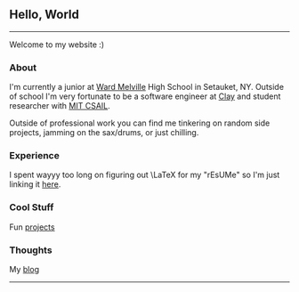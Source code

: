 ## Hello, World

---

Welcome to my website :)

### About

I'm currently a junior at [Ward Melville](http://www.threevillagecsd.org/schools/ward_melville_high_school) High School in Setauket, NY. Outside of school I'm very fortunate to be a software engineer at [Clay](https://clay.run/) and student researcher with [MIT CSAIL](https://www.csail.mit.edu/).

Outside of professional work you can find me tinkering on random side projects, jamming on the sax/drums, or just chilling.

### Experience

I spent wayyy too long on figuring out \LaTeX for my "rEsUMe" so I'm just linking it [here](/pdf/resume.pdf).

### Cool Stuff

Fun [projects](/cool_stuff)

### Thoughts

My [blog](/blog)

---
